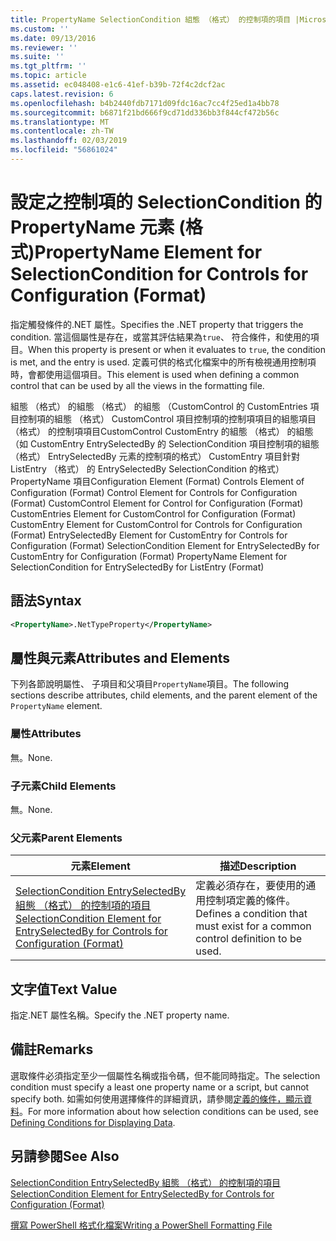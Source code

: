 ```yaml
---
title: PropertyName SelectionCondition 組態 （格式） 的控制項的項目 |Microsoft Docs
ms.custom: ''
ms.date: 09/13/2016
ms.reviewer: ''
ms.suite: ''
ms.tgt_pltfrm: ''
ms.topic: article
ms.assetid: ec048408-e1c6-41ef-b39b-72f4c2dcf2ac
caps.latest.revision: 6
ms.openlocfilehash: b4b2440fdb7171d09fdc16ac7cc4f25ed1a4bb78
ms.sourcegitcommit: b6871f21bd666f9cd71dd336bb3f844cf472b56c
ms.translationtype: MT
ms.contentlocale: zh-TW
ms.lasthandoff: 02/03/2019
ms.locfileid: "56861024"
---
```

# <a name="propertyname-element-for-selectioncondition-for-controls-for-configuration-format"></a><span data-ttu-id="7166c-102">設定之控制項的 SelectionCondition 的 PropertyName 元素 (格式)</span><span class="sxs-lookup"><span data-stu-id="7166c-102">PropertyName Element for SelectionCondition for Controls for Configuration (Format)</span></span>

<span data-ttu-id="7166c-103">指定觸發條件的.NET 屬性。</span><span class="sxs-lookup"><span data-stu-id="7166c-103">Specifies the .NET property that triggers the condition.</span></span> <span data-ttu-id="7166c-104">當這個屬性是存在，或當其評估結果為`true`、 符合條件，和使用的項目。</span><span class="sxs-lookup"><span data-stu-id="7166c-104">When this property is present or when it evaluates to `true`, the condition is met, and the entry is used.</span></span> <span data-ttu-id="7166c-105">定義可供的格式化檔案中的所有檢視通用控制項時，會都使用這個項目。</span><span class="sxs-lookup"><span data-stu-id="7166c-105">This element is used when defining a common control that can be used by all the views in the formatting file.</span></span>

<span data-ttu-id="7166c-106">組態 （格式） 的組態 （格式） 的組態 （CustomControl 的 CustomEntries 項目控制項的組態 （格式） CustomControl 項目控制項的控制項項目的組態項目 （格式） 的控制項項目CustomControl CustomEntry 的組態 （格式） 的組態 （如 CustomEntry EntrySelectedBy 的 SelectionCondition 項目控制項的組態 （格式） EntrySelectedBy 元素的控制項的格式） CustomEntry 項目針對 ListEntry （格式） 的 EntrySelectedBy SelectionCondition 的格式） PropertyName 項目</span><span class="sxs-lookup"><span data-stu-id="7166c-106">Configuration Element (Format) Controls Element of Configuration (Format) Control Element for Controls for Configuration (Format) CustomControl Element for Control for Configuration (Format) CustomEntries Element for CustomControl for Configuration (Format) CustomEntry Element for CustomControl for Controls for Configuration (Format) EntrySelectedBy Element for CustomEntry for Controls for Configuration (Format) SelectionCondition Element for EntrySelectedBy for CustomEntry for Configuration (Format) PropertyName Element for SelectionCondition for EntrySelectedBy for ListEntry (Format)</span></span>

## <a name="syntax"></a><span data-ttu-id="7166c-107">語法</span><span class="sxs-lookup"><span data-stu-id="7166c-107">Syntax</span></span>

```xml
<PropertyName>.NetTypeProperty</PropertyName>
```

## <a name="attributes-and-elements"></a><span data-ttu-id="7166c-108">屬性與元素</span><span class="sxs-lookup"><span data-stu-id="7166c-108">Attributes and Elements</span></span>

<span data-ttu-id="7166c-109">下列各節說明屬性、 子項目和父項目`PropertyName`項目。</span><span class="sxs-lookup"><span data-stu-id="7166c-109">The following sections describe attributes, child elements, and the parent element of the `PropertyName` element.</span></span>

### <a name="attributes"></a><span data-ttu-id="7166c-110">屬性</span><span class="sxs-lookup"><span data-stu-id="7166c-110">Attributes</span></span>

<span data-ttu-id="7166c-111">無。</span><span class="sxs-lookup"><span data-stu-id="7166c-111">None.</span></span>

### <a name="child-elements"></a><span data-ttu-id="7166c-112">子元素</span><span class="sxs-lookup"><span data-stu-id="7166c-112">Child Elements</span></span>

<span data-ttu-id="7166c-113">無。</span><span class="sxs-lookup"><span data-stu-id="7166c-113">None.</span></span>

### <a name="parent-elements"></a><span data-ttu-id="7166c-114">父元素</span><span class="sxs-lookup"><span data-stu-id="7166c-114">Parent Elements</span></span>

|<span data-ttu-id="7166c-115">元素</span><span class="sxs-lookup"><span data-stu-id="7166c-115">Element</span></span>|<span data-ttu-id="7166c-116">描述</span><span class="sxs-lookup"><span data-stu-id="7166c-116">Description</span></span>|
|-------------|-----------------|
|[<span data-ttu-id="7166c-117">SelectionCondition EntrySelectedBy 組態 （格式） 的控制項的項目</span><span class="sxs-lookup"><span data-stu-id="7166c-117">SelectionCondition Element for EntrySelectedBy for Controls for Configuration (Format)</span></span>](./selectioncondition-element-for-entryselectedby-for-controls-for-configuration-format.md)|<span data-ttu-id="7166c-118">定義必須存在，要使用的通用控制項定義的條件。</span><span class="sxs-lookup"><span data-stu-id="7166c-118">Defines a condition that must exist for a common control definition to be used.</span></span>|

## <a name="text-value"></a><span data-ttu-id="7166c-119">文字值</span><span class="sxs-lookup"><span data-stu-id="7166c-119">Text Value</span></span>

<span data-ttu-id="7166c-120">指定.NET 屬性名稱。</span><span class="sxs-lookup"><span data-stu-id="7166c-120">Specify the .NET property name.</span></span>

## <a name="remarks"></a><span data-ttu-id="7166c-121">備註</span><span class="sxs-lookup"><span data-stu-id="7166c-121">Remarks</span></span>

<span data-ttu-id="7166c-122">選取條件必須指定至少一個屬性名稱或指令碼，但不能同時指定。</span><span class="sxs-lookup"><span data-stu-id="7166c-122">The selection condition must specify a least one property name or a script, but cannot specify both.</span></span> <span data-ttu-id="7166c-123">如需如何使用選擇條件的詳細資訊，請參閱[定義的條件，顯示資料](./defining-conditions-for-displaying-data.md)。</span><span class="sxs-lookup"><span data-stu-id="7166c-123">For more information about how selection conditions can be used, see [Defining Conditions for Displaying Data](./defining-conditions-for-displaying-data.md).</span></span>

## <a name="see-also"></a><span data-ttu-id="7166c-124">另請參閱</span><span class="sxs-lookup"><span data-stu-id="7166c-124">See Also</span></span>

[<span data-ttu-id="7166c-125">SelectionCondition EntrySelectedBy 組態 （格式） 的控制項的項目</span><span class="sxs-lookup"><span data-stu-id="7166c-125">SelectionCondition Element for EntrySelectedBy for Controls for Configuration (Format)</span></span>](./selectioncondition-element-for-entryselectedby-for-controls-for-configuration-format.md)

[<span data-ttu-id="7166c-126">撰寫 PowerShell 格式化檔案</span><span class="sxs-lookup"><span data-stu-id="7166c-126">Writing a PowerShell Formatting File</span></span>](./writing-a-powershell-formatting-file.md)
